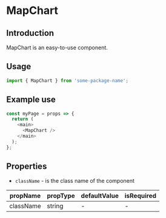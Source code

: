 # MapChart

<!-- STORY -->

## Introduction

MapChart is an easy-to-use component.

## Usage

```javascript
import { MapChart } from 'some-package-name';
```

## Example use

```javascript
const myPage = props => {
  return (
    <main>
      <MapChart />
    </main>
  );
};
```

## Properties

- `className` - is the class name of the component

| propName  | propType | defaultValue | isRequired |
| --------- | -------- | ------------ | ---------- |
| className | string   | -            | -          |

